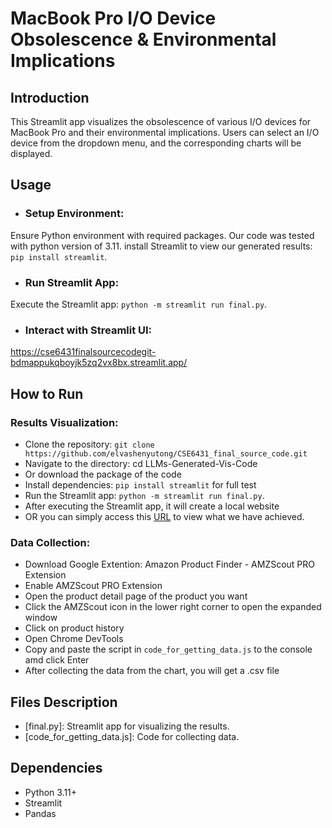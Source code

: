 # MacBook Pro I/O Device Obsolescence & Environmental Implications

## Introduction
This Streamlit app visualizes the obsolescence of various I/O devices for MacBook Pro and their environmental implications. Users can select an I/O device from the dropdown menu, and the corresponding charts will be displayed.

## Usage
- ### Setup Environment:
Ensure Python environment with required packages. Our code was tested with python version of 3.11.
install Streamlit to view our generated results: `pip install streamlit`.
- ### Run Streamlit App:
Execute the Streamlit app: `python -m streamlit run final.py`.
- ### Interact with Streamlit UI:
https://cse6431finalsourcecodegit-bdmappukqboyjk5zq2vx8bx.streamlit.app/

## How to Run
### Results Visualization:
- Clone the repository: `git clone https://github.com/elvashenyutong/CSE6431_final_source_code.git`
- Navigate to the directory: cd LLMs-Generated-Vis-Code
- Or download the package of the code
- Install dependencies: `pip install streamlit` for full test
- Run the Streamlit app: `python -m streamlit run final.py`.
- After executing the Streamlit app, it will create a local website
- OR you can simply access this [URL](https://cse6431finalsourcecodegit-bdmappukqboyjk5zq2vx8bx.streamlit.app/) to view what we have achieved.
### Data Collection:
- Download Google Extention: Amazon Product Finder - AMZScout PRO Extension
- Enable AMZScout PRO Extension
- Open the product detail page of the product you want
- Click the AMZScout icon in the lower right corner to open the expanded window
- Click on product history
- Open Chrome DevTools
- Copy and paste the script in `code_for_getting_data.js` to the console amd click Enter
- After collecting the data from the chart, you will get a .csv file


## Files Description
- [final.py]: Streamlit app for visualizing the results.
- [code_for_getting_data.js]: Code for collecting data.

## Dependencies
- Python 3.11+
- Streamlit
- Pandas